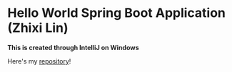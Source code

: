 # Hello World Spring Boot Application (Zhixi Lin)

**This is created through IntelliJ on Windows**

Here's my [repository](https://github.com/ZhixiL/HelloWorld)!